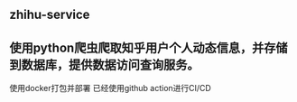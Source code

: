 ## zhihu-service

使用python爬虫爬取知乎用户个人动态信息，并存储到数据库，提供数据访问查询服务。
---
使用docker打包并部署
已经使用github action进行CI/CD
